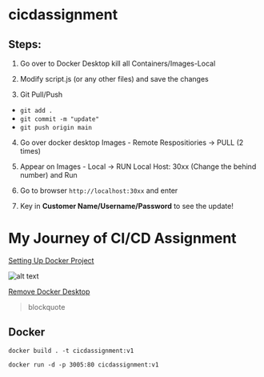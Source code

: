 # cicdassignment

## Steps:
1. Go over to Docker Desktop kill all Containers/Images-Local

2. Modify script.js (or any other files) and save the changes

3. Git Pull/Push
  - `git add .` 
  - `git commit -m "update"` 
  - `git push origin main`

4. Go over docker desktop Images - Remote Respositiories -> PULL (2 times)

5. Appear on Images - Local -> RUN Local Host: 30xx (Change the behind number) and Run

6. Go to browser `http://localhost:30xx` and enter

7. Key in **Customer Name/Username/Password** to see the update!
  
# My Journey of CI/CD Assignment

[Setting Up Docker Project](https://docs.docker.com/ci-cd/github-actions/)

![alt text](https://i.stack.imgur.com/0DJ00.png/200/200)

[Remove Docker Desktop](https://github.com/docker/toolbox/blob/master/osx/uninstall.sh)



> blockquote

## Docker 
`docker build . -t cicdassignment:v1`

`docker run -d -p 3005:80 cicdassignment:v1`



